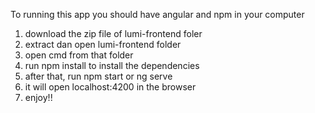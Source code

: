 To running this app you should have angular and npm in your computer

1. download the zip file of lumi-frontend foler
2. extract dan open lumi-frontend folder
3. open cmd from that folder
4. run npm install to install the dependencies
5. after that, run npm start or ng serve
6. it will open localhost:4200 in the browser
7. enjoy!!
